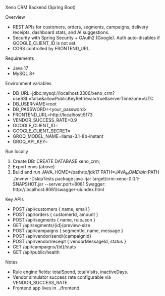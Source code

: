 Xeno CRM Backend (Spring Boot)

Overview
- REST APIs for customers, orders, segments, campaigns, delivery receipts, dashboard stats, and AI suggestions.
- Security with Spring Security + OAuth2 (Google). Auth auto-disables if GOOGLE_CLIENT_ID is not set.
- CORS controlled by FRONTEND_URL.

Requirements
- Java 17
- MySQL 8+

Environment variables
- DB_URL=jdbc:mysql://localhost:3306/xeno_crm?useSSL=false&allowPublicKeyRetrieval=true&serverTimezone=UTC
- DB_USERNAME=root
- DB_PASSWORD=<your_password>
- FRONTEND_URL=http://localhost:5173
- VENDOR_SUCCESS_RATE=0.9
- GOOGLE_CLIENT_ID=<optional>
- GOOGLE_CLIENT_SECRET=<optional>
- GROQ_MODEL_NAME=llama-3.1-8b-instant
- GROQ_API_KEY=<optional>

Run locally
1) Create DB: CREATE DATABASE xeno_crm;
2) Export envs (above)
3) Build and run
   JAVA_HOME=/path/to/jdk17 PATH=$JAVA_HOME/bin:$PATH ./mvnw -DskipTests package
   java -jar target/crm-xeno-0.0.1-SNAPSHOT.jar --server.port=8081
   Swagger: http://localhost:8081/swagger-ui/index.html

Key APIs
- POST /api/customers { name, email }
- POST /api/orders { customerId, amount }
- POST /api/segments { name, ruleJson }
- GET  /api/segments/{id}/preview-size
- POST /api/campaigns { segmentId, name, message }
- POST /api/vendor/send/{campaignId}
- POST /api/vendor/receipt { vendorMessageId, status }
- GET  /api/campaigns/{id}/stats
- GET  /api/public/health

Notes
- Rule engine fields: totalSpend, totalVisits, inactiveDays.
- Vendor simulator success rate configurable via VENDOR_SUCCESS_RATE.
- Frontend app lives in ../frontend.

